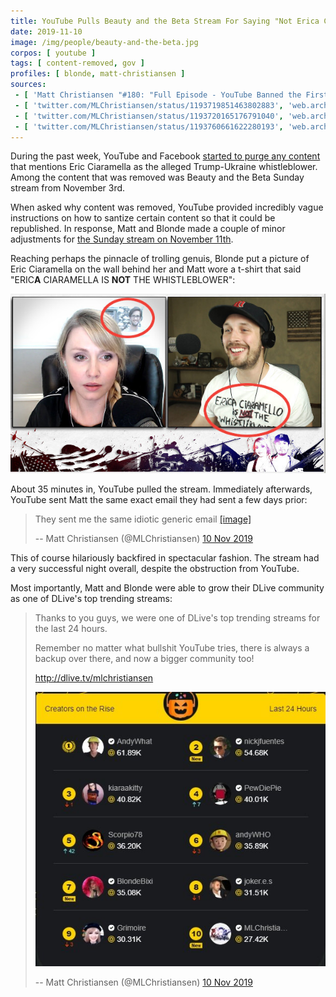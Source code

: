 ```yaml
---
title: YouTube Pulls Beauty and the Beta Stream For Saying "Not Erica Ciaramella"
date: 2019-11-10
image: /img/people/beauty-and-the-beta.jpg
corpos: [ youtube ]
tags: [ content-removed, gov ]
profiles: [ blonde, matt-christiansen ]
sources:
 - [ 'Matt Christiansen "#180: "Full Episode - YouTube Banned the First 36 Minutes" on BitChute (13 Nov 2019)', 'www.bitchute.com/video/W5ifp4nPNJ63/' ]
 - [ 'twitter.com/MLChristiansen/status/1193719851463802883', 'web.archive.org/web/20191111023931/https:/twitter.com/MLChristiansen/status/1193719851463802883' ]
 - [ 'twitter.com/MLChristiansen/status/1193720165176791040', 'web.archive.org/web/20191111025447/https:/twitter.com/MLChristiansen/status/1193720165176791040' ]
 - [ 'twitter.com/MLChristiansen/status/1193760661622280193', 'web.archive.org/web/20191111052512/https:/twitter.com/MLChristiansen/status/1193760661622280193' ]
---
```


During the past week, YouTube and Facebook [started to purge any
content](/e/facebook-youtube-purge-mentions-of-eric-ciaramella-as-alleged-whistleblower/)
that mentions Eric Ciaramella as the alleged Trump-Ukraine whistleblower.
Among the content that was removed was Beauty and the Beta Sunday stream from
November 3rd.

When asked why content was removed, YouTube provided incredibly vague
instructions on how to santize certain content so that it could be republished.
In response, Matt and Blonde made a couple of minor adjustments for [the Sunday
stream on November 11th](https://www.bitchute.com/video/W5ifp4nPNJ63/).

Reaching perhaps the pinnacle of trolling genuis, Blonde put a picture of Eric
Ciaramella on the wall behind her and Matt wore a t-shirt that said "ERIC**A**
CIARAMELLA IS **NOT** THE WHISTLEBLOWER":

![Beauty and the Beta](its-not-erica-ciaramella.jpg)

About 35 minutes in, YouTube pulled the stream. Immediately afterwards,
YouTube sent Matt the same exact email they had sent a few days prior:

> They sent me the same idiotic generic email
> [[image]](email-from-youtube.png)
>
> -- Matt Christiansen (@MLChristiansen) [10 Nov 2019](https://web.archive.org/web/20191111025447/https:/twitter.com/MLChristiansen/status/1193720165176791040)

This of course hilariously backfired in spectacular fashion. The stream had a
very successful night overall, despite the obstruction from YouTube.

Most importantly, Matt and Blonde were able to grow their DLive community as
one of DLive's top trending streams:

> Thanks to you guys, we were one of DLive's top trending streams for the last
> 24 hours.
>
> Remember no matter what bullshit YouTube tries, there is always a backup over
> there, and now a bigger community too!
>
> http://dlive.tv/mlchristiansen
>
> ![image](dlive-top10.jpg)
>
> -- Matt Christiansen (@MLChristiansen) [10 Nov 2019](https://web.archive.org/web/20191111052512/https:/twitter.com/MLChristiansen/status/1193760661622280193)
